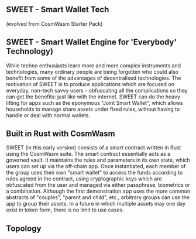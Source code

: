 ## SWEET - Smart Wallet Tech
(evolved from CosmWasm Starter Pack)

## SWEET - Smart Wallet Engine for 'Everybody' Technology)
While techno enthusiasts learn more and more complex instruments and technologies, many ordinary people are being forgotten who could also benefit from some of the advantages of decentralised technologies.  The motivation of SWEET is to produce applications which are focused on everyday, non-tech savvy users - obfuscating all the complications so they can get the benefits: just like with the internet. SWEET can do the heavy lifting for apps such as the eponymous "Joint Smart Wallet", which allows households to manage share assets under fixed rules, without having to handle or deal with normal wallets.

## Built in Rust with CosmWasm
SWEET (in this early version) consists of a smart contract written in Rust using the CosmWasm suite.  The smart contract essentially acts as a governed vault. It maintains the rules and parameters in its own state, which users can set up via the off-chain app.  Once instantiated, each member of the group uses their own "smart wallet" to access the funds according to rules agreed in the contract, using cryptographic keys which are obfuscated from the user and managed via either passphrase, biometrics or a combination.  Although the first demonstration app uses the more common abstracts of "couples", "parent and child", etc., arbitrary groups can use the app to group their assets. In a future in which multiple assets may one day exist in token form, there is no limit to use cases.

## Topology






